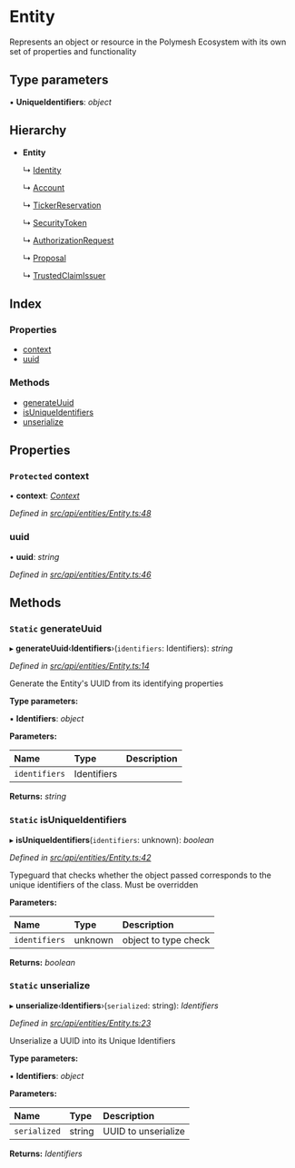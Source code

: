 # Entity

Represents an object or resource in the Polymesh Ecosystem with its own set of properties and functionality

## Type parameters

▪ **UniqueIdentifiers**: _object_

## Hierarchy

* **Entity**

  ↳ [Identity](identity.md)

  ↳ [Account](account.md)

  ↳ [TickerReservation](tickerreservation.md)

  ↳ [SecurityToken](securitytoken.md)

  ↳ [AuthorizationRequest](authorizationrequest.md)

  ↳ [Proposal](proposal.md)

  ↳ [TrustedClaimIssuer](trustedclaimissuer.md)

## Index

### Properties

* [context](entity.md#protected-context)
* [uuid](entity.md#uuid)

### Methods

* [generateUuid](entity.md#static-generateuuid)
* [isUniqueIdentifiers](entity.md#static-isuniqueidentifiers)
* [unserialize](entity.md#static-unserialize)

## Properties

### `Protected` context

• **context**: [_Context_](context.md)

_Defined in_ [_src/api/entities/Entity.ts:48_](https://github.com/PolymathNetwork/polymesh-sdk/blob/da32f46a/src/api/entities/Entity.ts#L48)

### uuid

• **uuid**: _string_

_Defined in_ [_src/api/entities/Entity.ts:46_](https://github.com/PolymathNetwork/polymesh-sdk/blob/da32f46a/src/api/entities/Entity.ts#L46)

## Methods

### `Static` generateUuid

▸ **generateUuid**‹**Identifiers**›\(`identifiers`: Identifiers\): _string_

_Defined in_ [_src/api/entities/Entity.ts:14_](https://github.com/PolymathNetwork/polymesh-sdk/blob/da32f46a/src/api/entities/Entity.ts#L14)

Generate the Entity's UUID from its identifying properties

**Type parameters:**

▪ **Identifiers**: _object_

**Parameters:**

| Name | Type | Description |
| :--- | :--- | :--- |
| `identifiers` | Identifiers |  |

**Returns:** _string_

### `Static` isUniqueIdentifiers

▸ **isUniqueIdentifiers**\(`identifiers`: unknown\): _boolean_

_Defined in_ [_src/api/entities/Entity.ts:42_](https://github.com/PolymathNetwork/polymesh-sdk/blob/da32f46a/src/api/entities/Entity.ts#L42)

Typeguard that checks whether the object passed corresponds to the unique identifiers of the class. Must be overridden

**Parameters:**

| Name | Type | Description |
| :--- | :--- | :--- |
| `identifiers` | unknown | object to type check |

**Returns:** _boolean_

### `Static` unserialize

▸ **unserialize**‹**Identifiers**›\(`serialized`: string\): _Identifiers_

_Defined in_ [_src/api/entities/Entity.ts:23_](https://github.com/PolymathNetwork/polymesh-sdk/blob/da32f46a/src/api/entities/Entity.ts#L23)

Unserialize a UUID into its Unique Identifiers

**Type parameters:**

▪ **Identifiers**: _object_

**Parameters:**

| Name | Type | Description |
| :--- | :--- | :--- |
| `serialized` | string | UUID to unserialize |

**Returns:** _Identifiers_

